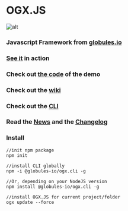 # OGX.JS

![alt](https://repository-images.githubusercontent.com/76366703/c8e52600-39fa-11eb-8403-16e6472d7c57)

### Javascript Framework from [globules.io](http://globules.io)

### [See it](https://globules.io/framework) in action

### Check out [the code](https://github.com/globules-io/OGX.Demo) of the demo

### Check out the [wiki](https://github.com/globules-io/OGX.JS/wiki)

### Check out the [CLI](https://github.com/globules-io/OGX.CLI)

### Read the [News](https://github.com/globules-io/OGX.JS/wiki/News) and the [Changelog](https://github.com/globules-io/OGX.JS/wiki/Changelog)

### Install

    //init npm package
    npm init 

    //install CLI globally
    npm -i @globules-io/ogx.cli -g
    
    //Or, depending on your NodeJS version
    npm install @globules-io/ogx.cli -g

    //install OGX.JS for current project/folder
    ogx update --force



